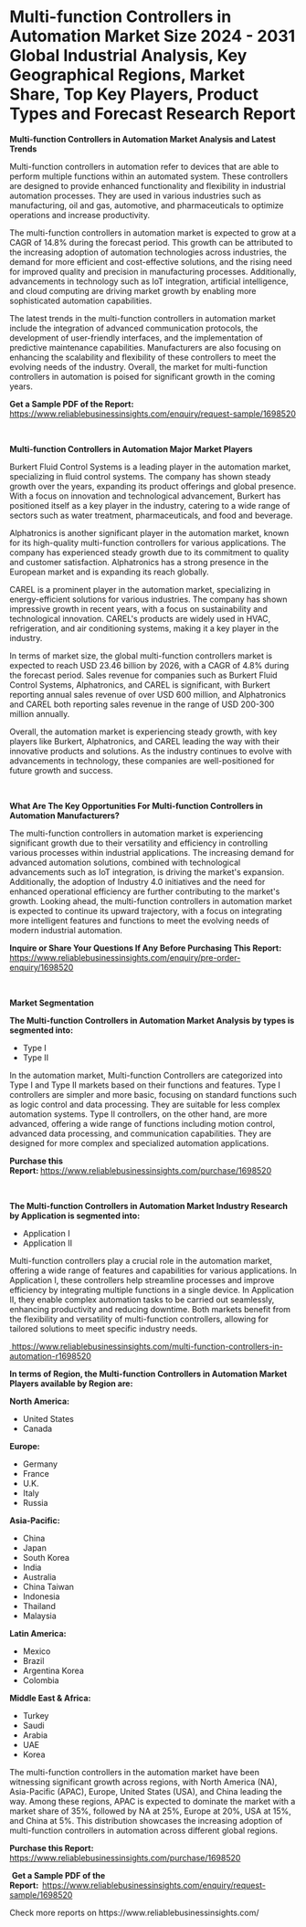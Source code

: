 <p><h1>Multi-function Controllers in Automation Market Size 2024 - 2031 Global Industrial Analysis, Key Geographical Regions, Market Share, Top Key Players, Product Types and Forecast Research Report</h1></p><p><strong>Multi-function Controllers in Automation Market Analysis and Latest Trends</strong></p>
<p><p>Multi-function controllers in automation refer to devices that are able to perform multiple functions within an automated system. These controllers are designed to provide enhanced functionality and flexibility in industrial automation processes. They are used in various industries such as manufacturing, oil and gas, automotive, and pharmaceuticals to optimize operations and increase productivity.</p><p>The multi-function controllers in automation market is expected to grow at a CAGR of 14.8% during the forecast period. This growth can be attributed to the increasing adoption of automation technologies across industries, the demand for more efficient and cost-effective solutions, and the rising need for improved quality and precision in manufacturing processes. Additionally, advancements in technology such as IoT integration, artificial intelligence, and cloud computing are driving market growth by enabling more sophisticated automation capabilities.</p><p>The latest trends in the multi-function controllers in automation market include the integration of advanced communication protocols, the development of user-friendly interfaces, and the implementation of predictive maintenance capabilities. Manufacturers are also focusing on enhancing the scalability and flexibility of these controllers to meet the evolving needs of the industry. Overall, the market for multi-function controllers in automation is poised for significant growth in the coming years.</p></p>
<p><strong>Get a Sample PDF of the Report:&nbsp;</strong> <a href="https://www.reliablebusinessinsights.com/enquiry/request-sample/1698520">https://www.reliablebusinessinsights.com/enquiry/request-sample/1698520</a></p>
<p>&nbsp;</p>
<p><strong>Multi-function Controllers in Automation Major Market Players</strong></p>
<p><p>Burkert Fluid Control Systems is a leading player in the automation market, specializing in fluid control systems. The company has shown steady growth over the years, expanding its product offerings and global presence. With a focus on innovation and technological advancement, Burkert has positioned itself as a key player in the industry, catering to a wide range of sectors such as water treatment, pharmaceuticals, and food and beverage.</p><p>Alphatronics is another significant player in the automation market, known for its high-quality multi-function controllers for various applications. The company has experienced steady growth due to its commitment to quality and customer satisfaction. Alphatronics has a strong presence in the European market and is expanding its reach globally.</p><p>CAREL is a prominent player in the automation market, specializing in energy-efficient solutions for various industries. The company has shown impressive growth in recent years, with a focus on sustainability and technological innovation. CAREL's products are widely used in HVAC, refrigeration, and air conditioning systems, making it a key player in the industry.</p><p>In terms of market size, the global multi-function controllers market is expected to reach USD 23.46 billion by 2026, with a CAGR of 4.8% during the forecast period. Sales revenue for companies such as Burkert Fluid Control Systems, Alphatronics, and CAREL is significant, with Burkert reporting annual sales revenue of over USD 600 million, and Alphatronics and CAREL both reporting sales revenue in the range of USD 200-300 million annually.</p><p>Overall, the automation market is experiencing steady growth, with key players like Burkert, Alphatronics, and CAREL leading the way with their innovative products and solutions. As the industry continues to evolve with advancements in technology, these companies are well-positioned for future growth and success.</p></p>
<p>&nbsp;</p>
<p><strong>What Are The Key Opportunities For Multi-function Controllers in Automation Manufacturers?</strong></p>
<p><p>The multi-function controllers in automation market is experiencing significant growth due to their versatility and efficiency in controlling various processes within industrial applications. The increasing demand for advanced automation solutions, combined with technological advancements such as IoT integration, is driving the market's expansion. Additionally, the adoption of Industry 4.0 initiatives and the need for enhanced operational efficiency are further contributing to the market's growth. Looking ahead, the multi-function controllers in automation market is expected to continue its upward trajectory, with a focus on integrating more intelligent features and functions to meet the evolving needs of modern industrial automation.</p></p>
<p><strong>Inquire or Share Your Questions If Any Before Purchasing This Report:</strong> <a href="https://www.reliablebusinessinsights.com/enquiry/pre-order-enquiry/1698520">https://www.reliablebusinessinsights.com/enquiry/pre-order-enquiry/1698520</a></p>
<p>&nbsp;</p>
<p><strong>Market Segmentation</strong></p>
<p><strong>The Multi-function Controllers in Automation Market Analysis by types is segmented into:</strong></p>
<p><ul><li>Type I</li><li>Type II</li></ul></p>
<p><p>In the automation market, Multi-function Controllers are categorized into Type I and Type II markets based on their functions and features. Type I controllers are simpler and more basic, focusing on standard functions such as logic control and data processing. They are suitable for less complex automation systems. Type II controllers, on the other hand, are more advanced, offering a wide range of functions including motion control, advanced data processing, and communication capabilities. They are designed for more complex and specialized automation applications.</p></p>
<p><strong>Purchase this Report:&nbsp;</strong><a href="https://www.reliablebusinessinsights.com/purchase/1698520">https://www.reliablebusinessinsights.com/purchase/1698520</a></p>
<p>&nbsp;</p>
<p><strong>The Multi-function Controllers in Automation Market Industry Research by Application is segmented into:</strong></p>
<p><ul><li>Application I</li><li>Application II</li></ul></p>
<p><p>Multi-function controllers play a crucial role in the automation market, offering a wide range of features and capabilities for various applications. In Application I, these controllers help streamline processes and improve efficiency by integrating multiple functions in a single device. In Application II, they enable complex automation tasks to be carried out seamlessly, enhancing productivity and reducing downtime. Both markets benefit from the flexibility and versatility of multi-function controllers, allowing for tailored solutions to meet specific industry needs.</p></p>
<p><a href="https://www.reliablebusinessinsights.com/multi-function-controllers-in-automation-r1698520">&nbsp;https://www.reliablebusinessinsights.com/multi-function-controllers-in-automation-r1698520</a></p>
<p><strong>In terms of Region, the Multi-function Controllers in Automation Market Players available by Region are:</strong></p>
<p>
    <p> <strong> North America: </strong>
        <ul>
            <li>United States</li>
            <li>Canada</li>
        </ul>
        </p> 
    <p> <strong> Europe: </strong>
        <ul>
            <li>Germany</li>
            <li>France</li>
            <li>U.K.</li>
            <li>Italy</li>
            <li>Russia</li>
        </ul>
        </p> 
    <p> <strong> Asia-Pacific: </strong>
        <ul>
            <li>China</li>
            <li>Japan</li>
            <li>South Korea</li>
            <li>India</li>
            <li>Australia</li>
            <li>China Taiwan</li>
            <li>Indonesia</li>
            <li>Thailand</li>
            <li>Malaysia</li>
        </ul>
        </p> 
    <p> <strong> Latin America: </strong>
        <ul>
            <li>Mexico</li>
            <li>Brazil</li>
            <li>Argentina Korea</li>
            <li>Colombia</li>
        </ul>
        </p> 
    <p> <strong> Middle East & Africa: </strong>
        <ul>
            <li>Turkey</li>
            <li>Saudi</li>
            <li>Arabia</li>
            <li>UAE</li>
            <li>Korea</li>
        </ul>
    </p>
    </p>
<p><p>The multi-function controllers in the automation market have been witnessing significant growth across regions, with North America (NA), Asia-Pacific (APAC), Europe, United States (USA), and China leading the way. Among these regions, APAC is expected to dominate the market with a market share of 35%, followed by NA at 25%, Europe at 20%, USA at 15%, and China at 5%. This distribution showcases the increasing adoption of multi-function controllers in automation across different global regions.</p></p>
<p><strong>Purchase this Report: </strong><a href="https://www.reliablebusinessinsights.com/purchase/1698520">https://www.reliablebusinessinsights.com/purchase/1698520</a></p>
<p>&nbsp;<strong>Get a Sample PDF of the Report:&nbsp;&nbsp;</strong><a href="https://www.reliablebusinessinsights.com/enquiry/request-sample/1698520">https://www.reliablebusinessinsights.com/enquiry/request-sample/1698520</a></p>
<p><strong></strong></p>
<p>Check more reports on https://www.reliablebusinessinsights.com/</p>